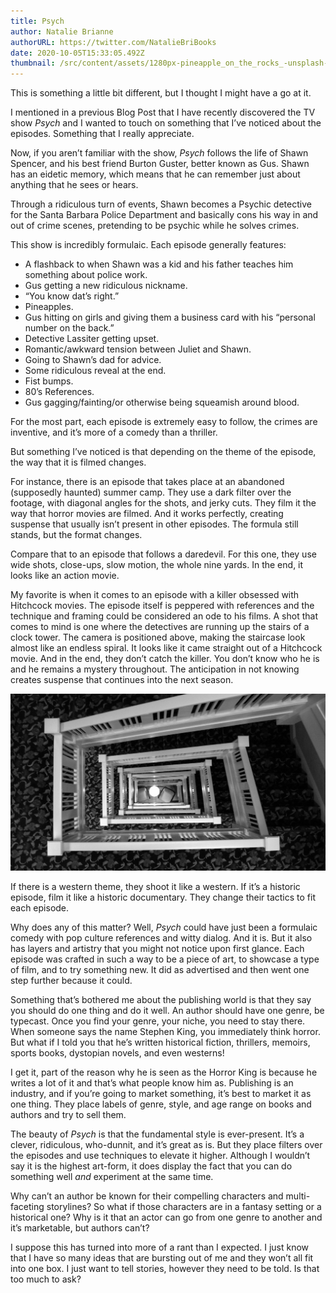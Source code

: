 ```yaml
---
title: Psych
author: Natalie Brianne
authorURL: https://twitter.com/NatalieBriBooks
date: 2020-10-05T15:33:05.492Z
thumbnail: /src/content/assets/1280px-pineapple_on_the_rocks_-unsplash-.jpg
---
```

This is something a little bit different, but I thought I might have a go at it.

I mentioned in a previous Blog Post that I have recently discovered the TV show *Psych* and I wanted to touch on something that I’ve noticed about the episodes. Something that I really appreciate.

Now, if you aren’t familiar with the show, *Psych* follows the life of Shawn Spencer, and his best friend Burton Guster, better known as Gus. Shawn has an eidetic memory, which means that he can remember just about anything that he sees or hears.

Through a ridiculous turn of events, Shawn becomes a Psychic detective for the Santa Barbara Police Department and basically cons his way in and out of crime scenes, pretending to be psychic while he solves crimes.

This show is incredibly formulaic. Each episode generally features:

* A flashback to when Shawn was a kid and his father teaches him something about police work.
* Gus getting a new ridiculous nickname.
* “You know dat’s right.”
* Pineapples.
* Gus hitting on girls and giving them a business card with his “personal number on the back.”
* Detective Lassiter getting upset.
* Romantic/awkward tension between Juliet and Shawn.
* Going to Shawn’s dad for advice.
* Some ridiculous reveal at the end.
* Fist bumps.
* 80’s References.
* Gus gagging/fainting/or otherwise being squeamish around blood.

For the most part, each episode is extremely easy to follow, the crimes are inventive, and it’s more of a comedy than a thriller.

But something I’ve noticed is that depending on the theme of the episode, the way that it is filmed changes.

For instance, there is an episode that takes place at an abandoned (supposedly haunted) summer camp. They use a dark filter over the footage, with diagonal angles for the shots, and jerky cuts. They film it the way that horror movies are filmed. And it works perfectly, creating suspense that usually isn’t present in other episodes. The formula still stands, but the format changes.

Compare that to an episode that follows a daredevil. For this one, they use wide shots, close-ups, slow motion, the whole nine yards. In the end, it looks like an action movie.

My favorite is when it comes to an episode with a killer obsessed with Hitchcock movies. The episode itself is peppered with references and the technique and framing could be considered an ode to his films. A shot that comes to mind is one where the detectives are running up the stairs of a clock tower. The camera is positioned above, making the staircase look almost like an endless spiral. It looks like it came straight out of a Hitchcock movie. And in the end, they don’t catch the killer. You don’t know who he is and he remains a mystery throughout. The anticipation in not knowing creates suspense that continues into the next season.

![](/src/content/assets/vertigo.jpg)

If there is a western theme, they shoot it like a western. If it’s a historic episode, film it like a historic documentary. They change their tactics to fit each episode.

Why does any of this matter? Well, *Psych* could have just been a formulaic comedy with pop culture references and witty dialog. And it is. But it also has layers and artistry that you might not notice upon first glance. Each episode was crafted in such a way to be a piece of art, to showcase a type of film, and to try something new. It did as advertised and then went one step further because it could.

Something that’s bothered me about the publishing world is that they say you should do one thing and do it well. An author should have one genre, be typecast. Once you find your genre, your niche, you need to stay there. When someone says the name Stephen King, you immediately think horror. But what if I told you that he’s written historical fiction, thrillers, memoirs, sports books, dystopian novels, and even westerns!

I get it, part of the reason why he is seen as the Horror King is because he writes a lot of it and that’s what people know him as. Publishing is an industry, and if you’re going to market something, it’s best to market it as one thing. They place labels of genre, style, and age range on books and authors and try to sell them.

The beauty of *Psych* is that the fundamental style is ever-present. It’s a clever, ridiculous, who-dunnit, and it’s great as is. But they place filters over the episodes and use techniques to elevate it higher. Although I wouldn’t say it is the highest art-form, it does display the fact that you can do something well *and* experiment at the same time.

Why can’t an author be known for their compelling characters and multi-faceting storylines? So what if those characters are in a fantasy setting or a historical one? Why is it that an actor can go from one genre to another and it’s marketable, but authors can’t?

I suppose this has turned into more of a rant than I expected. I just know that I have so many ideas that are bursting out of me and they won’t all fit into one box. I just want to tell stories, however they need to be told. Is that too much to ask?
